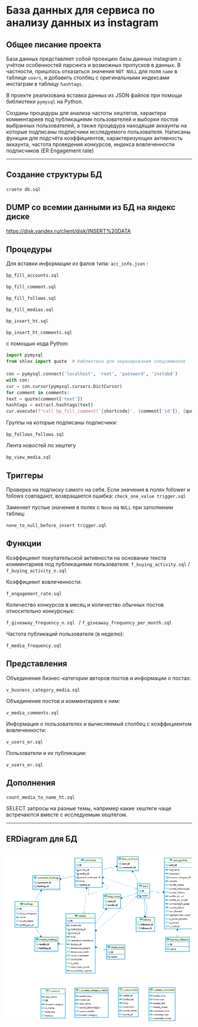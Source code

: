 База данных для сервиса по анализу данных из instagram
=====================
Общее писание проекта
-----------------------------------
База данных представляет собой проекцию базы данных instagram с учётом особенностей парсинга и возможных пропусков в данных. В частности, пришлось отказаться значения ` NOT NULL ` для поля `name` в таблице `users`, и добавить столбец с оригинальными индексами инстаграм в таблицу `hashtags`.

В проекте реализована вставка данных из JSON файлов при помощи библиотеки `pymysql` на Python.

Созданы процедуры для анализа частоты хештегов, характера комментариев под публикациями пользователей и выборки постов выбранных пользователей, а также процедура находящая аккаунты на которые подписаны подписчики исследуемого пользователя. Написаны функции для подсчёта коэффициентов, характеризующих активность аккаунта, частота проведения конкурсов, индекса вовлеченности подписчиков (ER Engagement rate)
***
Создание структуры БД
---
`craete db.sql`

DUMP со всемии данными из БД на яндекс диске
---
<https://disk.yandex.ru/client/disk/INSERT%20DATA>

Процедуры
---
Для вставки информации из фалов типа: `acc_info.json` :

`bp_fill_accounts.sql`

`bp_fill_comment.sql`

`bp_fill_follows.sql `

`bp_fill_medias.sql`

`bp_insert_ht.sql`

`bp_insert_ht_comments.sql`

с помощью кода Python:
```python
import pymysql
from shlex import quote  # библиотека для экранирования спецсимволов

con = pymysql.connect('localhost', 'root', 'password', 'instabd')
with con:
cur = con.cursor(pymysql.cursors.DictCursor)
for comment in comments:
text = quote(comment['text'])
hashtags = extract.hashtags(text)
cur.execute(f"call bp_fill_comment('{shortcode}', {comment['id']}, {quote(comment['text'])}, {comment['created_at']}, {comment['owner']['id']}, '{comment['owner']['profile_pic_url']}', '{quote(comment['owner']['username'])}', @tran_result);")
```

Группы на которые подписаны подписчики:

`bp_follows_follows.sql`

Лента новостей по хештегу

`bp_view_media.sql`

Триггеры
---
Проверка на подписку самого на себя. Если значения в полях follower и follows совпадают, возвращается ошибка:
`check_one_value trigger.sql`

Заменяет пустые значения в полях с `None` на `NULL` при заполнении таблиц:

`none_to_null_before_insert trigger.sql`

Функции
---
Коэффициент покупательской активности на основании текста комментариев под публикациями пользователя:
`f_buying_activity.sql` /
`f_buying_activity_n.sql `

Коэффициент вовлеченности:

`f_engagement_rate.sql `

Количество конкурсов в месяц и количество обычных постов относительно конкурсных:

`f_giveaway_frequency_n.sql ` /
`f_giveaway_frequency_per_month.sql `

Частота публикаций пользователя (в неделю):

`f_media_frequency.sql `

Представления
---
Объединение бизнес-категории авторов постов и информации о постах:

`v_busness_category_media.sql `

Объединение постов и комментариев к ним:

`v_media_comments.sql `

Информация о пользователях и вычисляемый столбец с коэффициентом вовлеченности:

`v_users_er.sql`

Пользователи и их публикации:

`v_users_er.sql`

Дополнения
---
`count_media_to_name_ht.sql `

SELECT запросы на разные темы, например какие хештеги чаще встречаются вместе с исследуемым хештегом.
***
ERDiagram для БД
---
![ERDiagram для БД](https://github.com/kokorozaci/instaBD/blob/master/ERDiagram_instaBD.png)